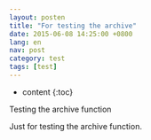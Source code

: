 ```yaml
---
layout: posten
title: "For testing the archive"
date: 2015-06-08 14:25:00 +0800
lang: en
nav: post
category: test
tags: [test]
---
```


* content
{:toc}

Testing the archive function
<!-- more -->
<p>Just for testing the archive function.</p>
